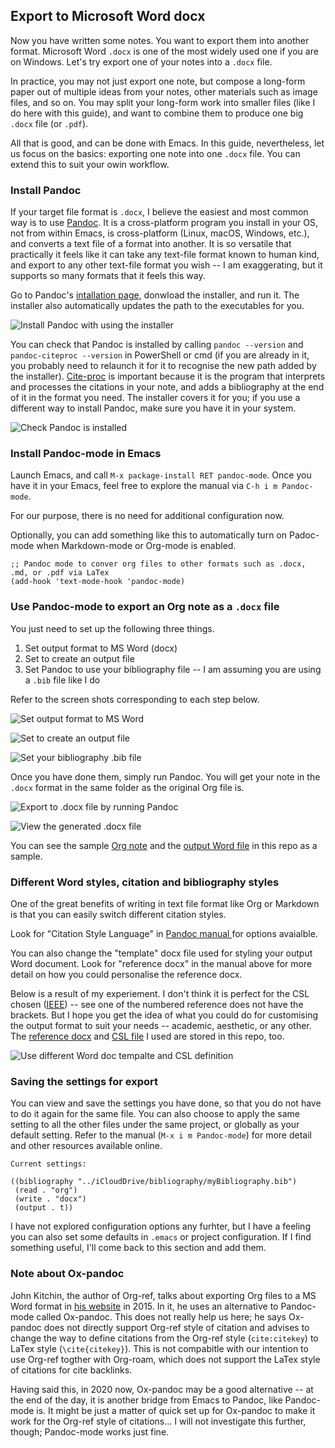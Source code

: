## Export to Microsoft Word docx

Now you have written some notes. You want to export them into another format. Microsoft Word `.docx` is one of the most widely used one if you are on Windows. Let's try export one of your notes into a `.docx` file.

In practice, you may not just export one note, but compose a long-form paper out of multiple ideas from your notes, other materials such as image files, and so on. You may split your long-form work into smaller files (like I do here with this guide), and want to combine them to produce one big `.docx` file (or `.pdf`).

All that is good, and can be done with Emacs. In this guide, nevertheless, let us focus on the basics: exporting one note into one `.docx` file. You can extend this to suit your owin workflow. 

### Install Pandoc

If your target file format is `.docx`, I believe the easiest and most common way is to use [Pandoc](https://pandoc.org/). It is a cross-platform program you install in your OS, not from within Emacs, is cross-platform (Linux, macOS, Windows, etc.), and converts a text file of a format into another. It is so versatile that practically it feels like it can take any text-file format known to human kind, and export to any other text-file format you wish -- I am exaggerating, but it supports so many formats that it feels this way.

Go to Pandoc's [intallation page](https://pandoc.org/installing.html), donwload the installer, and run it. The installer also automatically updates the path to the executables for you.

![Install Pandoc with using the installer](./images/2020-06-27_16-22-08.png)

You can check that Pandoc is installed by calling `pandoc --version` and `pandoc-citeproc --version` in PowerShell or cmd (if you are already in it, you probably need to relaunch it for it to recognise the new path added by the installer). [Cite-proc](https://pandoc.org/MANUAL.html#citations) is important because it is the program that interprets and processes the citations in your note, and adds a bibliography at the end of it in the format you need. The installer covers it for you; if you use a different way to install Pandoc, make sure you have it in your system. 

![Check Pandoc is installed](./images/2020-06-27_17-32-39.png)

### Install Pandoc-mode in Emacs

Launch Emacs, and call `M-x package-install RET pandoc-mode`. Once you have it in your Emacs, feel free to explore the manual via `C-h i m Pandoc-mode`. 

For our purpose, there is no need for additional configuration now.

Optionally, you can add something like this to automatically turn on Padoc-mode when Markdown-mode or Org-mode is enabled.

```
;; Pandoc mode to conver org files to other formats such as .docx, .md, or .pdf via LaTex
(add-hook 'text-mode-hook 'pandoc-mode)
```

### Use Pandoc-mode to export an Org note as a `.docx` file

You just need to set up the following three things.

1. Set output format to MS Word (docx)
2. Set to create an output file
3. Set Pandoc to use your bibliography file -- I am assuming you are using a `.bib` file like I do

Refer to the screen shots corresponding to each step below.

![Set output format to MS Word](./images/2020-06-27_18-02-00.png)

![Set to create an output file](./images/2020-06-27_18-04-24.png)

![Set your bibliography .bib file](./images/2020-06-27_18-09-14.png)


Once you have done them, simply run Pandoc. You will get your note in the `.docx` format in the same folder as the original Org file is.

![Export to .docx file by running Pandoc](./images/2020-06-27_18-12-34.png)

![View the generated .docx file](./images/2020-06-27_19-22-17.png)

You can see the sample [Org note](./output-files/Intro.org) and the [output Word file]((./output-files/Intro.docx)) in this repo as a sample. 

### Different Word styles, citation and bibliography styles

One of the great benefits of writing in text file format like Org or Markdown is that you can easily switch different citation styles. 

Look for "Citation Style Language" in [Pandoc manual ](https://pandoc.org/MANUAL.html#Citations) for options avaialble. 

You can also change the "template" docx file used for styling your output Word document. Look for "reference docx" in the manual above for more detail on how you could personalise the reference docx.

Below is a result of my experiement. I don't think it is perfect for the CSL chosen ([IEEE](https://www.zotero.org/styles?q=IEEE)) -- see one of the numbered reference does not have the brackets. But I hope you get the idea of what you could do for customising the output format to suit your needs -- academic, aesthetic, or any other. The [reference docx](./output-files/custom-reference.docx) and [CSL file](./output-files/ieee.csl) I used are stored in this repo, too.

![Use different Word doc tempalte and CSL definition](./images/2020-06-27_19-20-26.png)

### Saving the settings for export

You can view and save the settings you have done, so that you do not have to do it again for the same file. You can also choose to apply the same setting to all the other files under the same project, or globally as your default setting. Refer to the manual (`M-x i m Pandoc-mode`) for more detail and other resources available online.

```
Current settings:

((bibliography "../iCloudDrive/bibliography/myBibliography.bib")
 (read . "org")
 (write . "docx")
 (output . t))
```

I have not explored configuration options any furhter, but I have a feeling you can also set some defaults in `.emacs` or project configuration. If I find something useful, I'll come back to this section and add them.

### Note about Ox-pandoc

John Kitchin, the author of Org-ref, talks about exporting Org files to a MS Word format in [his website](https://kitchingroup.cheme.cmu.edu/blog/2015/06/11/ox-pandoc-org-mode-+-org-ref-to-docx-with-bibliographies/) in 2015. In it, he uses an alternative to Pandoc-mode called Ox-pandoc. This does not really help us here; he says Ox-pandoc does not directly support Org-ref style of citation and advises to change the way to define citations from the Org-ref style (`cite:citekey`) to LaTex style (`\cite{citekey}`). This is not compabitle with our intention to use Org-ref togther with Org-roam, which does not support the LaTex style of citations for cite backlinks. 

Having said this, in 2020 now, Ox-pandoc may be a good alternative -- at the end of the day, it is another bridge from Emacs to Pandoc, like Pandoc-mode is. It might be just a matter of quick set up for Ox-pandoc to make it work for the Org-ref style of citations... I will not investigate this further, though; Pandoc-mode works just fine.
